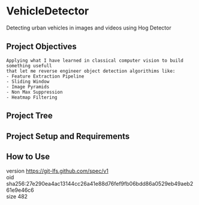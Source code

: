 # VehicleDetector
  Detecting urban vehicles in images and videos using Hog Detector

  ## Project Objectives
    Applying what I have learned in classical computer vision to build something usefull
    that let me reverse engineer object detection algorithims like:   
    - Feature Extraction Pipeline
    - Sliding Window
    - Image Pyramids
    - Non Max Suppression
    - Heatmap Filtering
    
  ## Project Tree
  
  ## Project Setup and Requirements
  
  ## How to Use
   
   
version https://git-lfs.github.com/spec/v1   
oid sha256:27e290ea4ac13144cc26a41e88d76fef9fb06bdd86a0529eb49aeb261e9e46c6   
size 482
